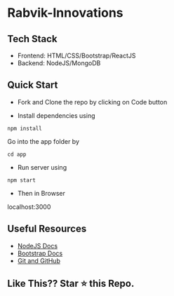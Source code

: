 # Rabvik-Innovations

## Tech Stack
- Frontend: HTML/CSS/Bootstrap/ReactJS
- Backend: NodeJS/MongoDB

## Quick Start

- Fork and Clone the repo by clicking on Code button

- Install dependencies using
```
npm install
```
Go into the app folder by 
```
cd app
```
- Run server using
```
npm start
```
- Then in Browser

localhost:3000

## Useful Resources

- [NodeJS Docs](https://nodejs.org/docs/latest-v12.x/api/)
- [Bootstrap Docs](https://getbootstrap.com/docs/4.5/getting-started/introduction/)
- [Git and GitHub](https://www.digitalocean.com/community/tutorials/how-to-use-git-a-reference-guide)

## Like This?? Star ⭐ this Repo.
